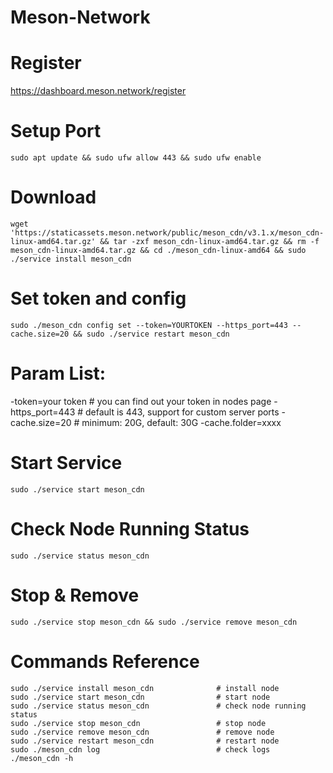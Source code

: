 # Meson-Network
# Register
https://dashboard.meson.network/register

# Setup Port
```
sudo apt update && sudo ufw allow 443 && sudo ufw enable
```

# Download
```
wget 'https://staticassets.meson.network/public/meson_cdn/v3.1.x/meson_cdn-linux-amd64.tar.gz' && tar -zxf meson_cdn-linux-amd64.tar.gz && rm -f meson_cdn-linux-amd64.tar.gz && cd ./meson_cdn-linux-amd64 && sudo ./service install meson_cdn
```

# Set token and config
```
sudo ./meson_cdn config set --token=YOURTOKEN --https_port=443 --cache.size=20 && sudo ./service restart meson_cdn
```

# Param List:
-token=your token              # you can find out your token in nodes page
-https_port=443                # default is 443, support for custom server ports
-cache.size=20                 # minimum: 20G, default: 30G
-cache.folder=xxxx

# Start Service
```
sudo ./service start meson_cdn
```

# Check Node Running Status
```
sudo ./service status meson_cdn
```

# Stop & Remove
```
sudo ./service stop meson_cdn && sudo ./service remove meson_cdn
```

# Commands Reference
```
sudo ./service install meson_cdn              # install node
sudo ./service start meson_cdn                # start node
sudo ./service status meson_cdn               # check node running status
sudo ./service stop meson_cdn                 # stop node
sudo ./service remove meson_cdn               # remove node
sudo ./service restart meson_cdn              # restart node
sudo ./meson_cdn log                          # check logs
./meson_cdn -h  
```
